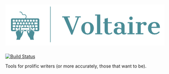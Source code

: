 # ![Voltaire](https://raw.githubusercontent.com/avengerpenguin/voltaire/main/logo.png)

[![Build Status](https://travis-ci.com/avengerpenguin/voltaire.svg?branch=main)](https://travis-ci.com/avengerpenguin/voltaire)

Tools for prolific writers (or more accurately, those that want to be).
